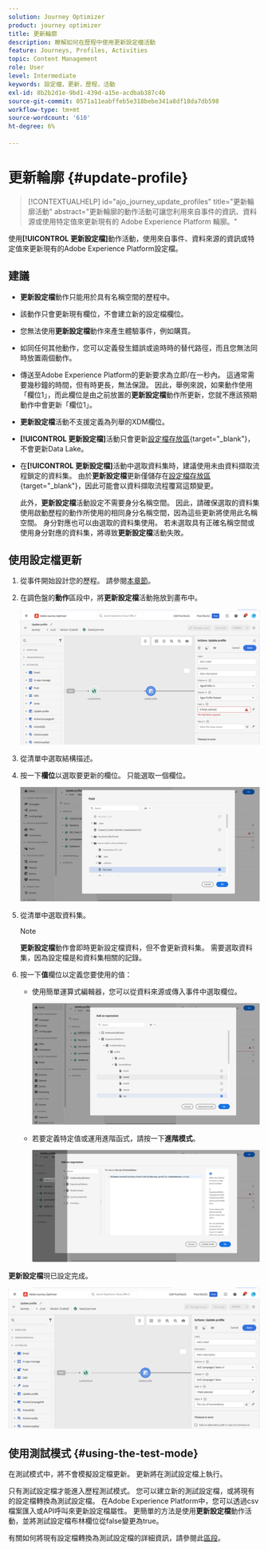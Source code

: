 ```yaml
---
solution: Journey Optimizer
product: journey optimizer
title: 更新輪廓
description: 瞭解如何在歷程中使用更新設定檔活動
feature: Journeys, Profiles, Activities
topic: Content Management
role: User
level: Intermediate
keywords: 設定檔，更新，歷程，活動
exl-id: 8b2b2d1e-9bd1-439d-a15e-acdbab387c4b
source-git-commit: 0571a11eabffeb5e318bebe341a8df18da7db598
workflow-type: tm+mt
source-wordcount: '610'
ht-degree: 6%

---
```


# 更新輪廓 {#update-profile}

>[!CONTEXTUALHELP]
>id="ajo_journey_update_profiles"
>title="更新輪廓活動"
>abstract="更新輪廓的動作活動可讓您利用來自事件的資訊、資料源或使用特定值來更新現有的 Adobe Experience Platform 輪廓。"

使用&#x200B;**[!UICONTROL 更新設定檔]**&#x200B;動作活動，使用來自事件、資料來源的資訊或特定值來更新現有的Adobe Experience Platform設定檔。

## 建議

* **更新設定檔**&#x200B;動作只能用於具有名稱空間的歷程中。
* 該動作只會更新現有欄位，不會建立新的設定檔欄位。
* 您無法使用&#x200B;**更新設定檔**&#x200B;動作來產生體驗事件，例如購買。
* 如同任何其他動作，您可以定義發生錯誤或逾時時的替代路徑，而且您無法同時放置兩個動作。
* 傳送至Adobe Experience Platform的更新要求為立即/在一秒內。 這通常需要幾秒鐘的時間，但有時更長，無法保證。 因此，舉例來說，如果動作使用「欄位1」，而此欄位是由之前放置的&#x200B;**更新設定檔**&#x200B;動作所更新，您就不應該預期動作中會更新「欄位1」。
* **更新設定檔**&#x200B;活動不支援定義為列舉的XDM欄位。
* **[!UICONTROL 更新設定檔]**&#x200B;活動只會更新[設定檔存放區](https://experienceleague.adobe.com/docs/experience-platform/profile/home.html#profile-data-store){target="_blank"}，不會更新Data Lake。
* 在&#x200B;**[!UICONTROL 更新設定檔]**&#x200B;活動中選取資料集時，建議使用未由資料擷取流程鎖定的資料集。 由於&#x200B;**更新設定檔**&#x200B;更新僅儲存在[設定檔存放區](https://experienceleague.adobe.com/docs/experience-platform/profile/home.html#profile-data-store){target="_blank"}，因此可能會以資料擷取流程覆寫這類變更。

  此外，**更新設定檔**&#x200B;活動設定不需要身分名稱空間。 因此，請確保選取的資料集使用啟動歷程的動作所使用的相同身分名稱空間，因為這些更新將使用此名稱空間。 身分對應也可以由選取的資料集使用。 若未選取具有正確名稱空間或使用身分對應的資料集，將導致&#x200B;**更新設定檔**&#x200B;活動失敗。



## 使用設定檔更新

1. 從事件開始設計您的歷程。 請參閱[本章節](../building-journeys/journey.md)。

1. 在調色盤的&#x200B;**動作**&#x200B;區段中，將&#x200B;**更新設定檔**&#x200B;活動拖放到畫布中。

   ![](assets/profileupdate0.png)

1. 從清單中選取結構描述。

1. 按一下&#x200B;**欄位**&#x200B;以選取要更新的欄位。 只能選取一個欄位。

   ![](assets/profileupdate2.png)

1. 從清單中選取資料集。

   >[!NOTE]
   >
   >**更新設定檔**&#x200B;動作會即時更新設定檔資料，但不會更新資料集。 需要選取資料集，因為設定檔是和資料集相關的記錄。

1. 按一下&#x200B;**值**&#x200B;欄位以定義您要使用的值：

   * 使用簡單運算式編輯器，您可以從資料來源或傳入事件中選取欄位。

     ![](assets/profileupdate4.png)

   * 若要定義特定值或運用進階函式，請按一下&#x200B;**進階模式**。

     ![](assets/profileupdate3.png)

**更新設定檔**&#x200B;現已設定完成。

![](assets/profileupdate1.png)


## 使用測試模式 {#using-the-test-mode}

在測試模式中，將不會模擬設定檔更新。 更新將在測試設定檔上執行。

只有測試設定檔才能進入歷程測試模式。 您可以建立新的測試設定檔，或將現有的設定檔轉換為測試設定檔。 在Adobe Experience Platform中，您可以透過csv檔案匯入或API呼叫來更新設定檔屬性。 更簡單的方法是使用&#x200B;**更新設定檔**&#x200B;動作活動，並將測試設定檔布林欄位從false變更為true。

有關如何將現有設定檔轉換為測試設定檔的詳細資訊，請參閱此[區段](../audience/creating-test-profiles.md#create-test-profiles-csv)。
